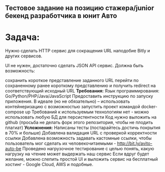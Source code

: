 ## Тестовое задание на позицию стажера/junior бекенд разработчика в юнит Авто
# Задача:
Нужно сделать HTTP сервис для сокращения URL наподобие Bitly и других сервисов.

UI не нужен, достаточно сделать JSON API сервис.
Должна быть возможность:

сохранить короткое представление заданного URL
перейти по сохраненному ранее короткому представлению и получить redirect на соответствующий исходный URL
**Требования:**
Язык программирования: Go/Python/PHP/Java/JavaScript
Предоставить инструкцию по запуску приложения. В идеале (но не обязательно) – использовать контейнеризацию с возможностью запустить проект командой docker-compose up
Требований к используемым технологиям нет - можно использовать любую БД для персистентности
Код нужно выложить на github (просьба не делать форк этого репозитория, чтобы не плодить плагиат)
**Усложнения:**
Написаны тесты (постарайтесь достичь покрытия в 70% и больше)
Добавлена валидация URL с проверкой корректности ссылки
Добавлена возможность задавать кастомные ссылки, чтобы пользователь мог сделать их человекочитаемыми - http://bit.ly/avito-auto-be
Проведено нагрузочное тестирование с целью понять, какую нагрузку на чтение может выдержать наш сервис
Если вдруг будет желание, можно слепить простой UI и выложить сервис на бесплатный хостинг - Google Cloud, AWS и подобные.